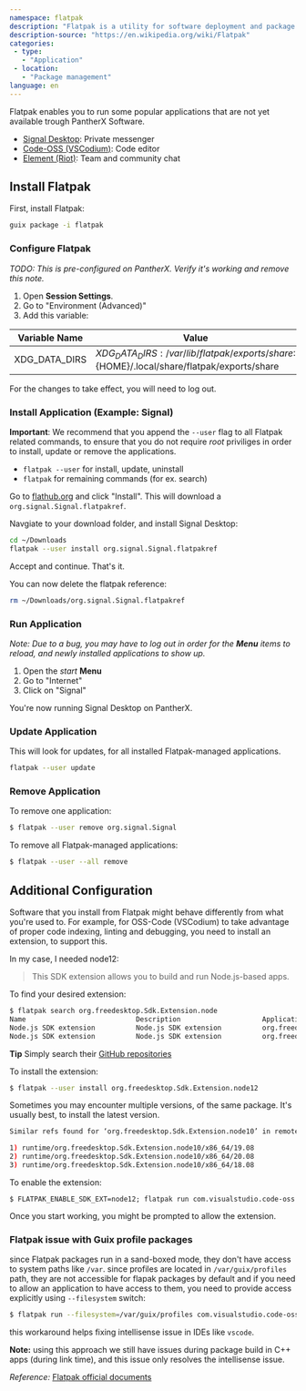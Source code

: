 ```yaml
---
namespace: flatpak
description: "Flatpak is a utility for software deployment and package management for Linux. It is advertised as offering a sandbox environment in which users can run application software in isolation from the rest of the system. Flatpak was developed as part of the freedesktop.org project (formerly known as X Desktop Group or XDG) and was originally called xdg-app."
description-source: "https://en.wikipedia.org/wiki/Flatpak"
categories:
 - type:
   - "Application"
 - location:
   - "Package management"
language: en
---
```


Flatpak enables you to run some popular applications that are not yet available trough PantherX Software.

- [Signal Desktop](https://flathub.org/apps/details/org.signal.Signal): Private messenger
- [Code-OSS (VSCodium)](https://flathub.org/apps/details/com.visualstudio.code-oss): Code editor
- [Element (Riot)](https://flathub.org/apps/details/im.riot.Riot): Team and community chat

## Install Flatpak

First, install Flatpak:

```bash
guix package -i flatpak
```

### Configure Flatpak

_TODO: This is pre-configured on PantherX. Verify it's working and remove this note._

1. Open **Session Settings**.
2. Go to "Environment (Advanced)"
3. Add this variable:

| Variable Name 	| Value                                         	|
|---------------	|-----------------------------------------------	|
| XDG_DATA_DIRS 	| $XDG_DATA_DIRS:/var/lib/flatpak/exports/share:${HOME}/.local/share/flatpak/exports/share 	|

For the changes to take effect, you will need to log out.

### Install Application (Example: Signal)

**Important**: We recommend that you append the `--user` flag to all Flatpak related commands, to ensure that you do not require _root_ priviliges in order to install, update or remove the applications.

- `flatpak --user` for install, update, uninstall
- `flatpak` for remaining commands (for ex. search)

Go to [flathub.org](https://flathub.org/apps/details/org.signal.Signal) and click "Install". This will download a `org.signal.Signal.flatpakref`.

Navgiate to your download folder, and install Signal Desktop:

```bash
cd ~/Downloads
flatpak --user install org.signal.Signal.flatpakref
```

Accept and continue. That's it.

You can now delete the flatpak reference:

```bash
rm ~/Downloads/org.signal.Signal.flatpakref
```

### Run Application

_Note: Due to a bug, you may have to log out in order for the **Menu** items to reload, and newly installed applications to show up._

1. Open the _start_ **Menu**
2. Go to "Internet"
3. Click on "Signal"

You're now running Signal Desktop on PantherX.

### Update Application

This will look for updates, for all installed Flatpak-managed applications.

```bash
flatpak --user update
```

### Remove Application

To remove one application:

```bash
$ flatpak --user remove org.signal.Signal
```

To remove all Flatpak-managed applications:

```bash
$ flatpak --user --all remove
```

## Additional Configuration

Software that you install from Flatpak might behave differently from what you're used to.
For example, for OSS-Code (VSCodium) to take advantage of proper code indexing, linting and debugging, you need to install an extension, to support this.

In my case, I needed node12:

> This SDK extension allows you to build and run Node.js-based apps.

To find your desired extension:

```sh
$ flatpak search org.freedesktop.Sdk.Extension.node
Name                           Description                    Application ID                           
Node.js SDK extension          Node.js SDK extension          org.freedesktop.Sdk.Extension.node12     
Node.js SDK extension          Node.js SDK extension          org.freedesktop.Sdk.Extension.node10     
```

**Tip** Simply search their [GitHub repositories](https://github.com/flathub?q=org.freedesktop.Sdk.Extension&type=&language=)

To install the extension:

```sh
$ flatpak --user install org.freedesktop.Sdk.Extension.node12
```

Sometimes you may encounter multiple versions, of the same package. It's usually best, to install the latest version.

```sh
Similar refs found for ‘org.freedesktop.Sdk.Extension.node10’ in remote ‘flathub’ (system):

1) runtime/org.freedesktop.Sdk.Extension.node10/x86_64/19.08
2) runtime/org.freedesktop.Sdk.Extension.node10/x86_64/20.08
3) runtime/org.freedesktop.Sdk.Extension.node10/x86_64/18.08
```

To enable the extension:

```
$ FLATPAK_ENABLE_SDK_EXT=node12; flatpak run com.visualstudio.code-oss
```

Once you start working, you might be prompted to allow the extension.

### Flatpak issue with Guix profile packages

since Flatpak packages run in a sand-boxed mode, they don't have access to system paths like `/var`.
since profiles are located in `/var/guix/profiles` path, they are not accessible for flapak packages 
by default and if you need to allow an application to have access to them, you need to provide access
explicitly using `--filesystem` switch:

```bash
$ flatpak run --filesystem=/var/guix/profiles com.visualstudio.code-oss
```

 this workaround helps fixing intellisense issue in IDEs like `vscode`.

**Note:** using this approach we still have issues during package build in C++ apps (during link time),
and this issue only resolves the intellisense issue.

*Reference:* [Flatpak official documents](https://docs.flatpak.org/en/latest/sandbox-permissions.html#filesystem-access)

